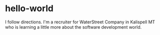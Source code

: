# hello-world
I follow directions. 
I'm a recruiter for WaterStreet Company in Kalispell MT who is learning a little more about the software development world.
